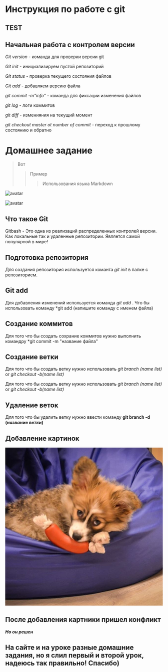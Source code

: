 # Инструкция по работе с git

## TEST


## Начальная работа с контролем версии
*Git version* - команда для проверки версии git

*Git init* - инициализируем пустой репозиторий

*Git status* - проверка текущего состояния файлов

*Git add* - добавляем версию файла

*git commit -m"info"* - команда для фиксации изменения файлов

*git log* - логи коммитов

*git diff* - изменияния на текущий момент

*git checkout master ot number of commit* - переход к прошлому состоянию и обратно 

# Домашнее задание

> Вот
>> Пример
>>> Использования языка Markdown

![**avatar**](https://avatars.mds.yandex.net/get-zen_doc/1132604/pub_5d59553943863f00ae6da5d9_5d5958d5cfcc8600aee16a16/scale_1200)

![avatar](https://system-admins.ru/wp-content/uploads/2017/01/0001.jpg)



## Что такое Git

Gitbash  - Это одна из реализаций распределенных контролей версии. Как локальные так и удаленные репозитории.  Является самой популярной в мире!

## Подготовка репозитория

Для создания репозитория используется команта *git init* в папке с репозиторием.

## Git add

Для добавления изменений используется команда *git add* . Что бы использовать команду *git add (напишите команду с именем файла)

## Cоздание коммитов 

Для того что бы создать сохрание коммитов нужно выполнить командру *git commit -m "название файла"

## Создание ветки

Для того что бы создать ветку нужно использовать *git branch (name list)* or *git checkout -b(name list)* 

Для того что бы создать ветку нужно использовать *git branch (name list)* or *git checkout -b(name list)*

## Удаление веток 

Для того что бы удалить ветку нужно ввести команду __git branch -d (*название ветки*)__


## Добавление картинок

![Это Алексей](Lelik_corgi.jpg)

## После добавления картники пришел конфликт
 __*Но он решен*__


 ## На сайте и на уроке разные домашние задания, но я слил первый и второй урок, надеюсь так правильно! Спасибо)